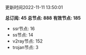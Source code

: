 更新时间2022-11-11 13:50:01

**总订阅: 45**
**总节点: 888**
**有效节点: 185**
- ssr节点: 16
- ss节点: 14
- v2ray节点: 152
- trojan节点: 3

